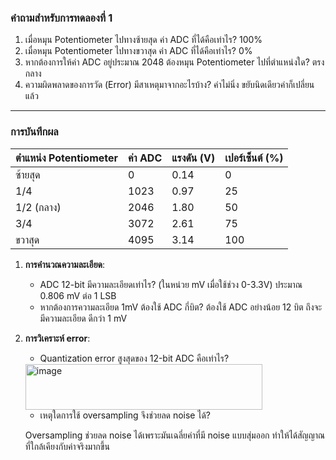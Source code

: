 ### คำถามสำหรับการทดลองที่ 1

1. เมื่อหมุน Potentiometer ไปทางซ้ายสุด ค่า ADC ที่ได้คือเท่าไร?
100%
2. เมื่อหมุน Potentiometer ไปทางขวาสุด ค่า ADC ที่ได้คือเท่าไร?
0%
3. หากต้องการให้ค่า ADC อยู่ประมาณ 2048 ต้องหมุน Potentiometer ไปที่ตำแหน่งใด?
ตรงกลาง
4. ความผิดพลาดของการวัด (Error) มีสาเหตุมาจากอะไรบ้าง?
ค่าไม่นิ่ง ขยับนิดเดียวค่าก็เปลี่ยนแล้ว

---

### การบันทึกผล

| ตำแหน่ง Potentiometer | ค่า ADC | แรงดัน (V) | เปอร์เซ็นต์ (%) |
|------------------------|---------|-------------|------------------|
| ซ้ายสุด               |     0    |      0.14       |        0          |
| 1/4                    |   1023     |    0.97         |       25           |
| 1/2 (กลาง)            |   2046      |    1.80         |         50         |
| 3/4                    |    3072     |     2.61        |         75         |
| ขวาสุด                |    4095     |     3.14      |       100           |


1. **การคำนวณความละเอียด**:
    - ADC 12-bit มีความละเอียดเท่าไร? (ในหน่วย mV เมื่อใช้ช่วง 0-3.3V)
   ประมาณ 0.806 mV ต่อ 1 LSB
    - หากต้องการความละเอียด 1mV ต้องใช้ ADC กี่บิต?
   ต้องใช้ ADC อย่างน้อย 12 บิต ถึงจะมีความละเอียด ดีกว่า 1 mV
2. **การวิเคราะห์ error**:
    - Quantization error สูงสุดของ 12-bit ADC คือเท่าไร?
   <img width="379" height="73" alt="image" src="https://github.com/user-attachments/assets/373b1657-149d-4dbc-b775-a873ef52c064" />
   
    - เหตุใดการใช้ oversampling จึงช่วยลด noise ได้?
   
   Oversampling ช่วยลด noise ได้เพราะมันเฉลี่ยค่าที่มี noise แบบสุ่มออก ทำให้ได้สัญญาณที่ใกล้เคียงกับค่าจริงมากขึ้น
